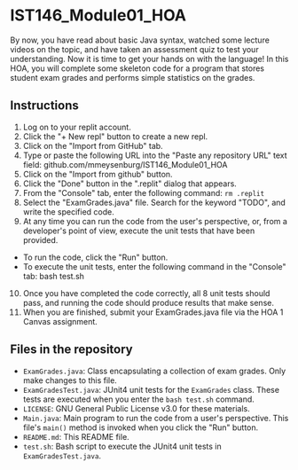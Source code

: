 # IST146_Module01_HOA

By now, you have read about basic Java syntax, watched some lecture videos on the topic, and have taken an assessment quiz to test your understanding. Now it is time to get your hands on with the language! In this HOA, you will complete some skeleton code for a program that stores student exam grades and performs simple statistics on the grades.

## Instructions

1. Log on to your replit account. 
2. Click the "+ New repl" button to create a new repl. 
3. Click on the "Import from GitHub" tab. 
4. Type or paste the following URL into the "Paste any repository URL" text field: github.com/mmeysenburg/IST146_Module01_HOA
5. Click on the "Import from github" button.
6. Click the "Done" button in the ".replit" dialog that appears.
7. From the "Console" tab, enter the following command: `rm .replit`
8. Select the "ExamGrades.java" file. Search for the keyword "TODO", and write the specified code.
9. At any time you can run the code from the user's perspective, or, from a developer's point of view, execute the unit tests that have been provided.
  * To run the code, click the "Run" button.
  * To execute the unit tests, enter the following command in the "Console" tab: bash test.sh
10. Once you have completed the code correctly, all 8 unit tests should pass, and running the code should produce results that make sense.
11. When you are finished, submit your ExamGrades.java file via the HOA 1 Canvas assignment.


## Files in the repository

* `ExamGrades.java`: Class encapsulating a collection of exam grades. Only make changes to this file.
* `ExamGradesTest.java`: JUnit4 unit tests for the `ExamGrades` class. These tests are executed when you enter the `bash test.sh` command.
* `LICENSE`: GNU General Public License v3.0 for these materials.
* `Main.java`: Main program to run the code from a user's perspective. This file's `main()` method is invoked when you click the "Run" button.
* `README.md`: This README file.
* `test.sh`: Bash script to execute the JUnit4 unit tests in `ExamGradesTest.java`.

